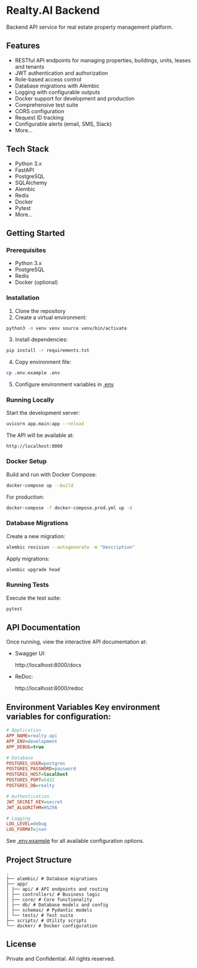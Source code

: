 # Realty.AI Backend

Backend API service for real estate property management platform.

## Features

- RESTful API endpoints for managing properties, buildings, units, leases and tenants
- JWT authentication and authorization
- Role-based access control
- Database migrations with Alembic
- Logging with configurable outputs
- Docker support for development and production
- Comprehensive test suite
- CORS configuration
- Request ID tracking
- Configurable alerts (email, SMS, Slack)
- More...

## Tech Stack

- Python 3.x
- FastAPI
- PostgreSQL
- SQLAlchemy
- Alembic
- Redis
- Docker
- Pytest
- More...

## Getting Started

### Prerequisites
- Python 3.x
- PostgreSQL
- Redis
- Docker (optional)

### Installation

1. Clone the repository
2. Create a virtual environment:
```sh
python3 -m venv venv source venv/bin/activate
```
3. Install dependencies:
```sh
pip install -r requirements.txt
```
4. Copy environment file:
```sh
cp .env.example .env
```
5. Configure environment variables in [.env](http://_vscodecontentref_/0)

### Running Locally

Start the development server:

```sh
uvicorn app.main:app --reload
```

The API will be available at:

    http://localhost:8000

### Docker Setup

Build and run with Docker Compose:
```sh
docker-compose up --build
```

For production:
```sh
docker-compose -f docker-compose.prod.yml up -d
```

### Database Migrations

Create a new migration:
```sh
alembic revision --autogenerate -m "Description"
```

Apply migrations:
```sh
alembic upgrade head
```

### Running Tests

Execute the test suite:

```sh
pytest
```

## API Documentation

Once running, view the interactive API documentation at:
- Swagger UI:

    http://localhost:8000/docs

- ReDoc:

    http://localhost:8000/redoc

## Environment Variables Key environment variables for configuration:
```ini
# Application
APP_NAME=realty-api
APP_ENV=development
APP_DEBUG=true

# Database
POSTGRES_USER=postgres
POSTGRES_PASSWORD=password
POSTGRES_HOST=localhost
POSTGRES_PORT=5432
POSTGRES_DB=realty

# Authentication
JWT_SECRET_KEY=secret
JWT_ALGORITHM=HS256

# Logging
LOG_LEVEL=debug
LOG_FORMAT=json
```

See [.env.example](http://_vscodecontentref_/1) for all available configuration options.

## Project Structure
```
.
├── alembic/ # Database migrations
├── app/
│ ├── api/ # API endpoints and routing
│ ├── controllers/ # Business logic
│ ├── core/ # Core functionality
│ ├── db/ # Database models and config
│ ├── schemas/ # Pydantic models
│ └── tests/ # Test suite
├── scripts/ # Utility scripts
└── docker/ # Docker configuration
```

## License

Private and Confidential. All rights reserved.
